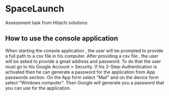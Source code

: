 # SpaceLaunch
Assessment task from Hitachi solutions 

## How to use the console application

When starting the console application , the user will be prompted to provide a full path to a csv file in his computer.
After providing a csv file , the user will be asked to provide a gmail address and password. To do that  the user must go to his Google Account > Security.
If his 2-Step-Authentication is activated then he can generate a password for the application from App passwords section. On the App form select "Mail" and on the
device form select "Windows computer". Then Google will generate you a password that you can use for the application.
